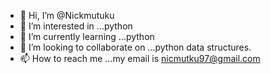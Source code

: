 - 👋 Hi, I’m @Nickmutuku
- 👀 I’m interested in ...python
- 🌱 I’m currently learning ...python
- 💞️ I’m looking to collaborate on ...python data structures.
- 📫 How to reach me ...my email is nicmutku97@gmail.com

<!---
Nickmutuku/Nickmutuku is a ✨ special ✨ repository because its `README.md` (this file) appears on your GitHub profile.
You can click the Preview link to take a look at your changes.
--->
